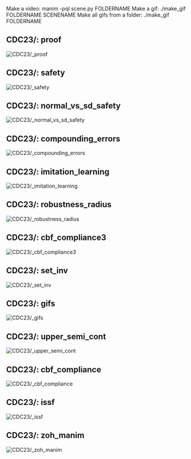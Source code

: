 Make a video: manim -pql scene.py FOLDERNAME
Make a gif: ./make_gif FOLDERNAME SCENENAME
Make all gifs from a folder: ./make_gif FOLDERNAME

## CDC23/: proof
![CDC23/_proof](gifs/CDC23/_proof.gif)

## CDC23/: safety
![CDC23/_safety](gifs/CDC23/_safety.gif)

## CDC23/: normal_vs_sd_safety
![CDC23/_normal_vs_sd_safety](gifs/CDC23/_normal_vs_sd_safety.gif)

## CDC23/: compounding_errors
![CDC23/_compounding_errors](gifs/CDC23/_compounding_errors.gif)

## CDC23/: imitation_learning
![CDC23/_imitation_learning](gifs/CDC23/_imitation_learning.gif)

## CDC23/: robustness_radius
![CDC23/_robustness_radius](gifs/CDC23/_robustness_radius.gif)

## CDC23/: cbf_compliance3
![CDC23/_cbf_compliance3](gifs/CDC23/_cbf_compliance3.gif)

## CDC23/: set_inv
![CDC23/_set_inv](gifs/CDC23/_set_inv.gif)

## CDC23/: gifs
![CDC23/_gifs](gifs/CDC23/_gifs.gif)

## CDC23/: upper_semi_cont
![CDC23/_upper_semi_cont](gifs/CDC23/_upper_semi_cont.gif)

## CDC23/: cbf_compliance
![CDC23/_cbf_compliance](gifs/CDC23/_cbf_compliance.gif)

## CDC23/: issf
![CDC23/_issf](gifs/CDC23/_issf.gif)

## CDC23/: zoh_manim
![CDC23/_zoh_manim](gifs/CDC23/_zoh_manim.gif)
